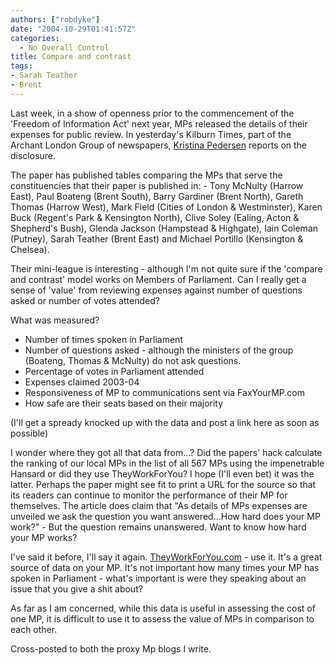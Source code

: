```yaml
---
authors: ["robdyke"]
date: "2004-10-29T01:41:57Z"
categories:
  - No Overall Control
title: Compare and contrast
tags:
- Sarah Teather
- Brent
---
```

Last week, in a show of openness prior to the commencement of the 'Freedom of Information Act' next year, MPs released the details of their expenses for public review. In yesterday's Kilburn Times, part of the Archant London Group of newspapers, [Kristina Pedersen](mailto://k.pedersen@inuk.co.uk) reports on the disclosure.

The paper has published tables comparing the MPs that serve the constituencies that their paper is published in: - Tony McNulty (Harrow East), Paul Boateng (Brent South), Barry Gardiner (Brent North), Gareth Thomas (Harrow West), Mark Field (Cities of London & Westminster), Karen Buck (Regent's Park & Kensington North), Clive Soley (Ealing, Acton & Shepherd's Bush), Glenda Jackson (Hampstead & Highgate), Iain Coleman (Putney), Sarah Teather (Brent East) and Michael Portillo (Kensington & Chelsea).

Their mini-league is interesting - although I'm not quite sure if the 'compare and contrast' model works on Members of Parliament. Can I really get a sense of 'value' from reviewing expenses against number of questions asked or number of votes attended?

What was measured?</p> 

  * Number of times spoken in Parliament
  * Number of questions asked - although the ministers of the group (Boateng, Thomas & McNulty) do not ask questions.
  * Percentage of votes in Parliament attended
  * Expenses claimed 2003-04
  * Responsiveness of MP to communications sent via FaxYourMP.com
  * How safe are their seats based on their majority

(I'll get a spready knocked up with the data and post a link here as soon as possible)

I wonder where they got all that data from...? Did the papers' hack calculate the ranking of our local MPs in the list of all 567 MPs using the impenetrable Hansard or did they use TheyWorkForYou? I hope (I'll even bet) it was the latter. Perhaps the paper might see fit to print a URL for the source so that its readers can continue to monitor the performance of their MP for themselves. The article does claim that "As details of MPs expenses are unveiled we ask the question you want answered...How hard does your MP work?" - But the question remains unanswered. Want to know how hard your MP works?

I've said it before, I'll say it again. [TheyWorkForYou.com](http://www.theyworkforyou.com) - use it. It's a great source of data on your MP. It's not important how many times your MP has spoken in Parliament - what's important is were they speaking about an issue that you give a shit about? 

As far as I am concerned, while this data is useful in assessing the cost of one MP, it is difficult to use it to assess the value of MPs in comparison to each other. 

Cross-posted to both the proxy Mp blogs I write.
